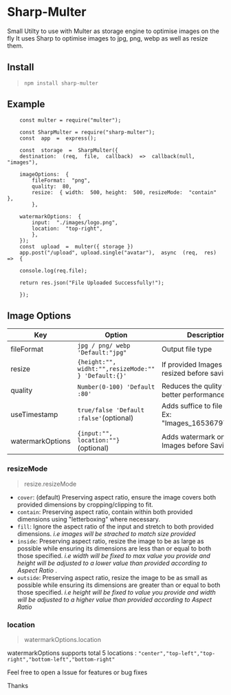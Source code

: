 # Sharp-Multer

Small Utilty to use with Multer as storage engine to optimise images on the fly It uses Sharp to optimise images to jpg, png, webp as well as resize them.

## Install

> `npm install sharp-multer`

## Example

```
    const multer = require("multer");

    const SharpMulter = require("sharp-multer");
    const  app  =  express();

    const  storage  =  SharpMulter({
    destination:  (req,  file,  callback)  =>  callback(null,  "images"),

    imageOptions:  {
        fileFormat:  "png",
        quality:  80,
        resize:  { width:  500, height:  500, resizeMode:  "contain"  },
        },

    watermarkOptions:  {
        input:  "./images/logo.png",
        location:  "top-right",
        },
    });
    const  upload  =  multer({ storage })
    app.post("/upload", upload.single("avatar"),  async  (req,  res)  =>  {

    console.log(req.file);

    return res.json("File Uploaded Successfully!");

    });
```

## Image Options

| Key              | Option                                              | Description                                           |
| ---------------- | --------------------------------------------------- | ----------------------------------------------------- |
| fileFormat       | `jpg / png/ webp 'Default:"jpg"`                    | Output file type                                      |
| resize           | `{height:"", widht:"",resizeMode:"" } 'Default:{}'` | If provided Images will be resized before saving      |
| quality          | `Number(0-100) 'Default :80'`                       | Reduces the qulity for better performance             |
| useTimestamp     | `true/false 'Default :false'`(optional)             | Adds suffice to file name Ex: "Images_1653679779.jpg" |
| watermarkOptions | `{input:"", location:""} ` (optional)               | Adds watermark on every Images before Saving          |

### resizeMode

> resize.resizeMode

- `cover`: (default) Preserving aspect ratio, ensure the image covers both provided dimensions by cropping/clipping to fit.
- `contain`: Preserving aspect ratio, contain within both provided dimensions using "letterboxing" where necessary.
- `fill`: Ignore the aspect ratio of the input and stretch to both provided dimensions. _i.e images will be strached to match size provided_
- `inside`: Preserving aspect ratio, resize the image to be as large as possible while ensuring its dimensions are less than or equal to both those specified. _i.e width will be fixed to max value you provide and height will be adjusted to a lower value than provided according to Aspect Ratio_ .
- `outside`: Preserving aspect ratio, resize the image to be as small as possible while ensuring its dimensions are greater than or equal to both those specified. _i.e height will be fixed to value you provide and width will be adjusted to a higher value than provided according to Aspect Ratio_

### location

> watermarkOptions.location

watermarkOptions supports total 5 locations : `"center","top-left","top-right","bottom-left","bottom-right" `

Feel free to open a Issue for features or bug fixes

Thanks
